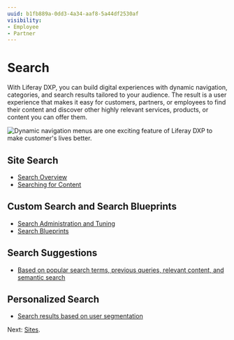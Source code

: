 ```yaml
---
uuid: b1fb889a-0dd3-4a34-aaf8-5a44df2530af
visibility:
- Employee
- Partner
---
```


# Search

With Liferay DXP, you can build digital experiences with dynamic navigation, categories, and search results tailored to your audience. The result is a user experience that makes it easy for customers, partners, or employees to find their content and discover other highly relevant services, products, or content you can offer them.

![Dynamic navigation menus are one exciting feature of Liferay DXP to make customer's lives better.](./search/images/01.png)

## Site Search

* [Search Overview](https://learn.liferay.com/w/dxp/using-search/getting-started/search-overview)
* [Searching for Content](https://learn.liferay.com/w/dxp/using-search/getting-started/searching-for-content)

## Custom Search and Search Blueprints

* [Search Administration and Tuning](https://learn.liferay.com/w/dxp/using-search/search-administration-and-tuning)
* [Search Blueprints](https://learn.liferay.com/w/dxp/using-search/liferay-enterprise-search/search-experiences/search-blueprints)

## Search Suggestions

* [Based on popular search terms, previous queries, relevant content, and semantic search](https://learn.liferay.com/w/dxp/using-search/search-pages-and-widgets/search-results/enabling-search-suggestions)

## Personalized Search

* [Search results based on user segmentation](https://learn.liferay.com/w/dxp/using-search/liferay-enterprise-search/search-experiences/search-blueprints/personalizing-the-search-experience)

Next: [Sites](./sites.md).
